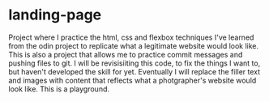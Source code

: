 # landing-page

Project where I practice the html, css and flexbox techniques I've learned from the odin project
to replicate what a legitimate website would look like. This is also a project that allows me to practice
commit messages and pushing files to git. I will be revisisiiting this code, to fix the things I want to,
but haven't developed the skill for yet. Eventually I will replace the filler text and images
with content that reflects what a photgrapher's website would look like. This is a playground.
